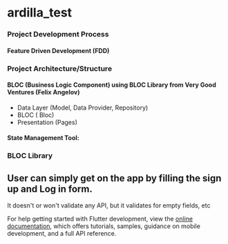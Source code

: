 # ardilla_test


### Project Development Process
#### Feature Driven Development (FDD)

### Project Architecture/Structure
#### BLOC (Business Logic Component) using BLOC Library from Very Good Ventures (Felix Angelov)
- Data Layer (Model, Data Provider, Repository)
- BLOC ( Bloc)
- Presentation (Pages)

#### State Management Tool:
### BLOC Library

## User can simply get on the app by filling the sign up and Log in form. 
It doesn't or won't validate any API, but it validates for empty fields, etc

For help getting started with Flutter development, view the
[online documentation](https://docs.flutter.dev/), which offers tutorials,
samples, guidance on mobile development, and a full API reference.
